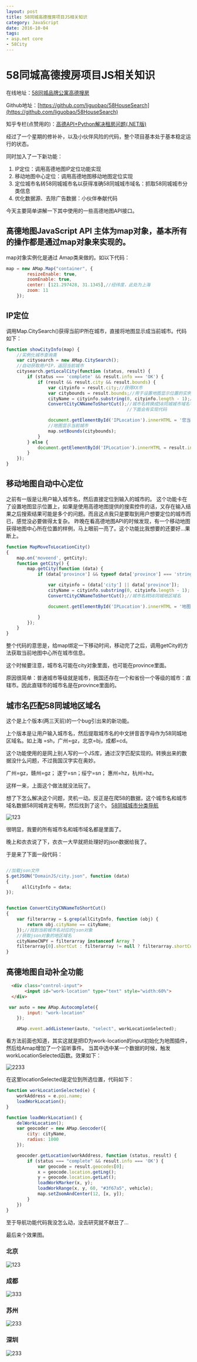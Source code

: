 ```yaml
---
layout: post
title: 58同城高德搜房项目JS相关知识
category: JavaScript
date: 2016-10-04
tags:
- asp.net core
- 58City
---
```

# 58同城高德搜房项目JS相关知识

在线地址：[58同城品牌公寓高德搜房](http://codelover.link:8080/)

Github地址：[https://github.com/liguobao/58HouseSearch](https://github.com/liguobao/58HouseSearch)

知乎专栏(点赞用的)：[高德API+Python解决租房问题(.NET版)](https://zhuanlan.zhihu.com/p/21960329)

经过了一个星期的修补补，以及小伙伴风险的代码，整个项目基本处于基本稳定运行的状态。

同时加入了一下新功能：

1. IP定位：调用高德地图IP定位功能实现
2. 移动地图中心定位：调用高德地图移动地图定位实现
3. 定位城市名转58同城城市名以获得准确58同城城市域名：抓取58同城城市分类信息
4. 优化数据源、去除广告数据：小伙伴奉献代码

今天主要简单讲解一下其中使用的一些高德地图API接口。

## 高德地图JavaScript API 主体为map对象，基本所有的操作都是通过map对象来实现的。

map对象实例化是通过 Amap类来做的。如以下代码：

```javascript
map = new AMap.Map("container", {
        resizeEnable: true,
        zoomEnable: true,
        center: [121.297428, 31.1345],//经纬度，此处为上海
        zoom: 11
    });

```

## IP定位
调用Map.CitySearch()获得当前IP所在城市，直接将地图显示成当前城市。代码如下：

```JavaScript
function showCityInfo(map) {
    //实例化城市查询类
    var citysearch = new AMap.CitySearch();
    //自动获取用户IP，返回当前城市
    citysearch.getLocalCity(function (status, result) {
        if (status === 'complete' && result.info === 'OK') {
            if (result && result.city && result.bounds) {
                var cityinfo = result.city;//获得XX市
                var citybounds = result.bounds;//用于设置地图显示位置的实例
                cityName = cityinfo.substring(0, cityinfo.length - 1);//去掉市这个字
                ConvertCityCNNameToShortCut();//城市名转换成58同城城市域名字母，如上海->sh,苏州->su,
                                              //下面会有实现代码

                document.getElementById('IPLocation').innerHTML = '您当前所在城市：' + cityName;
                //地图显示当前城市
                map.setBounds(citybounds);
            }
        } else {
            document.getElementById('IPLocation').innerHTML = result.info;
        }
    });
}

```

## 移动地图自动中心定位

之前有一版是让用户输入城市名，然后直接定位到输入的城市的。
这个功能卡在了设置地图显示位置上，如果是使用高德地图提供的搜索控件的话，又存在输入结果之后搜索结果可能是多个的问题。而且这点我只是要取到用户想要定位的城市而已，感觉没必要做得太复杂。
昨晚在看高德地图API的时候发现，有一个移动地图获得地图中心所在位置的样例，马上眼前一亮了。这个功能比我想要的还要好...果断上。

```JavaScript
function MapMoveToLocationCity()
{
    map.on('moveend', getCity);
    function getCity() {
        map.getCity(function (data) {
            if (data['province'] && typeof data['province'] === 'string') {

                var cityinfo = (data['city'] || data['province']);
                cityName = cityinfo.substring(0, cityinfo.length - 1);
                ConvertCityCNNameToShortCut();//城市名转58同城地区域名

                document.getElementById('IPLocation').innerHTML = '地图中心所在城市：' + cityName;

            }
        });
    }
}
```

整个代码的意思是，给map绑定一下移动时间，移动完了之后，调用getCity的方法获取当前地图中心所在城市信息。

这个时候要注意，城市名可能在city对象里面，也可能在province里面。

原因很简单：普通城市等级就是城市，我国还存在一个和省份一个等级的城市：直辖市。因此直辖市的城市名是在province里面的。

## 城市名匹配58同城地区域名

这个是上个版本(两三天前)的一个bug引出来的新功能。

上个版本是让用户输入城市名，然后提取城市名的中文拼音首字母作为58同城地区域名。如上海 =sh，广州=gz，北京=bj，成都=cd。

这个功能使用的是网上别人写的一个JS库，通过汉字匹配实现的。转换出来的数据没什么问题，不过我国汉字实在奥妙。

广州=gz，赣州=gz；
遂宁=sn；绥宁=sn；
惠州=hz，杭州=hz。

这样一来，上面这个做法就没法玩了。

想了下怎么解决这个问题，灵机一动。反正是在爬58的数据，这个城市名和城市域名数据58同城肯定有啊，然后找到了这个。
[58同城城市分类导航](http://www.58.com/changecity.aspx?PGTID=0d100000-0007-a77b-4c4b-a28f725b8f5a&ClickID=1)

![123](http://7xread.com1.z0.glb.clouddn.com/c01c293a-d5cc-4f58-80dc-13aa05d47b01)

很明显，我要的所有城市名和城市域名都是里面了。

晚上和衣衣说了下，衣衣一大早就把处理好的json数据给我了。

于是来了下面一段代码：

```JavaScript

//加载json文件
$.getJSON("DomainJS/city.json", function (data)
{
      allCityInfo = data;
});


function ConvertCityCNNameToShortCut()
{
    var filterarray = $.grep(allCityInfo, function (obj) {
        return obj.cityName == cityName;
    });//找到当前城市名对应的json对象
    //获取json对象的地区域名
    cityNameCNPY = filterarray instanceof Array ? 
    filterarray[0].shortCut : filterarray != null ? filterarray.shortCut : "";
}

```

## 高德地图自动补全功能

```html
  <div class="control-input">
       <input id="work-location" type="text" style="width:60%">
  </div>
```

```JavaScript
 var auto = new AMap.Autocomplete({
        input: "work-location"
    });

    AMap.event.addListener(auto, "select", workLocationSelected);
```

看方法前面也知道，其实这就是把ID为work-location的input初始化为地图插件，然后给Amap增加了一个监听事件。
当其中选中某一个数据的时候，触发workLocationSelected函数。效果如下：

![2233](http://7xread.com1.z0.glb.clouddn.com/fe425992-e7c4-4cae-800e-319eff3b17e8)

在这里locationSelected是定位到所选位置，代码如下：

```js
function workLocationSelected(e) {
    workAddress = e.poi.name;
    loadWorkLocation();
}

function loadWorkLocation() {
    delWorkLocation();
    var geocoder = new AMap.Geocoder({
        city: cityName,
        radius: 1000
    });

    geocoder.getLocation(workAddress, function (status, result) {
        if (status === "complete" && result.info === 'OK') {
            var geocode = result.geocodes[0];
            x = geocode.location.getLng();
            y = geocode.location.getLat();
            loadWorkMarker(x, y);
            loadWorkRange(x, y, 60, "#3f67a5", vehicle);
            map.setZoomAndCenter(12, [x, y]);
        }
    })
}

```

至于导航功能代码我没怎么动，没去研究就不献丑了...

最后来个效果图。

### 北京

![123](http://7xread.com1.z0.glb.clouddn.com/e7900aba-5a56-417c-9dd9-63527583e84b)

### 成都

![333](http://7xread.com1.z0.glb.clouddn.com/c9947d97-1b76-42bf-82b3-aca817e84e13)

### 苏州

![233](http://7xread.com1.z0.glb.clouddn.com/941809ae-aa37-4a3b-89c7-10646cc7e3e7)

### 深圳

![233](http://7xread.com1.z0.glb.clouddn.com/86712397-27ec-4b37-bbf8-81191e530ef6)

